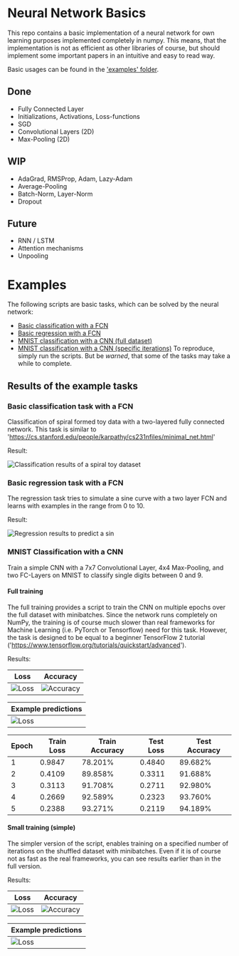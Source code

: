 # Neural Network Basics
This repo contains a basic implementation of a neural network for own learning purposes implemented completely in numpy. This means, that the implementation is not as efficient as other libraries of course, but should implement some important papers in an intuitive and easy to read way.

Basic usages can be found in the ['examples' folder](examples/).

## Done
- Fully Connected Layer
- Initializations, Activations, Loss-functions
- SGD
- Convolutional Layers (2D)
- Max-Pooling (2D)

## WIP
- AdaGrad, RMSProp, Adam, Lazy-Adam
- Average-Pooling
- Batch-Norm, Layer-Norm
- Dropout

## Future
- RNN / LSTM
- Attention mechanisms
- Unpooling

# Examples
The following scripts are basic tasks, which can be solved by the neural network:
- [Basic classification with a FCN](basic_classification.py)
- [Basic regression with a FCN](basic_classification.py)
- [MNIST classification with a CNN (full dataset)](conv_mnist_classification_full.py)
- [MNIST classification with a CNN (specific iterations)](conv_mnist_classification_simple.py)
To reproduce, simply run the scripts. But be *warned*, that some of the tasks may take a while to complete.

## Results of the example tasks

### Basic classification task with a FCN
Classification of spiral formed toy data with a two-layered fully connected network.
This task is similar to 'https://cs.stanford.edu/people/karpathy/cs231nfiles/minimal_net.html'

Result:

![Classification results of a spiral toy dataset](results/basic_classification_result.png)

### Basic regression task with a FCN
The regression task tries to simulate a sine curve with a two layer FCN and learns with examples in the range from 0 to 10.

Result:

![Regression results to predict a sin](results/basic_regression_result.png)

### MNIST Classification with a CNN
Train a simple CNN with a 7x7 Convolutional Layer, 4x4 Max-Pooling, and two FC-Layers on MNIST to classify single digits between 0 and 9.

#### Full training
The full training provides a script to train the CNN on multiple epochs over the full dataset with minibatches. 
Since the network runs completely on NumPy, the training is of course much slower than real frameworks for Machine Learning (i.e. PyTorch or Tensorflow) need for this task.
However, the task is designed to be equal to a beginner TensorFlow 2 tutorial ('https://www.tensorflow.org/tutorials/quickstart/advanced').

Results:

| Loss | Accuracy |
| --- | --- |
| ![Loss](results/conv_mnist_classification_full_loss.png) | ![Accuracy](results/conv_mnist_classification_full_acc.png) |

| Example predictions |
| --- |
| ![Loss](results/conv_mnist_classification_full_vis_pred.png) |

| Epoch | Train Loss | Train Accuracy | Test Loss | Test Accuracy |
| --- | --- | --- | --- | --- |
| 1 | 0.9847 | 78.201% | 0.4840 | 89.682% | 
| 2 | 0.4109 | 89.858% | 0.3311 | 91.688% | 
| 3 | 0.3113 | 91.708% | 0.2711 | 92.980% | 
| 4 | 0.2669 | 92.589% | 0.2323 | 93.760% | 
| 5 | 0.2388 | 93.271% | 0.2119 | 94.189% | 

#### Small training (simple)
The simpler version of the script, enables training on a specified number of iterations on the shuffled dataset with minibatches. 
Even if it is of course not as fast as the real frameworks, you can see results earlier than in the full version.

Results:

| Loss | Accuracy |
| --- | --- |
| ![Loss](results/conv_mnist_classification_simple_loss.png) | ![Accuracy](results/conv_mnist_classification_simple_acc.png) |

| Example predictions |
| --- |
| ![Loss](results/conv_mnist_classification_simple_vis_pred.png) |